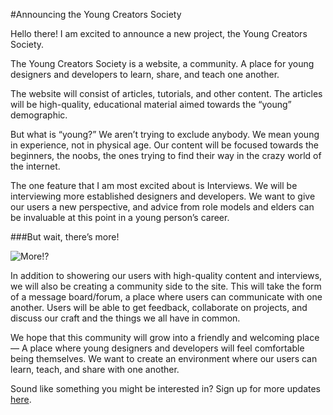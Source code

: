 #Announcing the Young Creators Society

Hello there! I am excited to announce a new project, the Young Creators Society.

The Young Creators Society is a website, a community. A place for young designers and developers to learn, share, and teach one another.

The website will consist of articles, tutorials, and other content. The articles will be high-quality, educational material aimed towards the “young” demographic.

But what is “young?” We aren’t trying to exclude anybody. We mean young in experience, not in physical age. Our content will be focused towards the beginners, the noobs, the ones trying to find their way in the crazy world of the internet.

The one feature that I am most excited about is Interviews. We will be interviewing more established designers and developers. We want to give our users a new perspective, and advice from role models and elders can be invaluable at this point in a young person’s career.

###But wait, there’s more!

![More!?](http://i.imgur.com/os9QT9G.gif "More!?")

In addition to showering our users with high-quality content and interviews, we will also be creating a community side to the site. This will take the form of a message board/forum, a place where users can communicate with one another. Users will be able to get feedback, collaborate on projects, and discuss our craft and the things we all have in common.

We hope that this community will grow into a friendly and welcoming place — A place where young designers and developers will feel comfortable being themselves. We want to create an environment where our users can learn, teach, and share with one another.

Sound like something you might be interested in? Sign up for more updates [here](http://ycs.io/).

